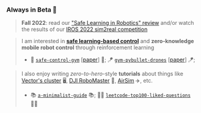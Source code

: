 ### Always in Beta 🧪

> **Fall 2022**: read our ["Safe Learning in Robotics" review](https://arxiv.org/abs/2108.06266) and/or watch the results of our [IROS 2022 sim2real competition](https://www.youtube.com/watch?v=-il6B1XeJkI)

> I am interested in [__safe learning-based control__](https://arxiv.org/abs/2108.06266) and __zero-knowledge mobile robot control__ through reinforcement learning
> -  🦺 [`safe-control-gym`](https://github.com/utiasDSL/safe-control-gym) [[paper](https://arxiv.org/abs/2109.06325)] 🦺; 🪁 [`gym-pybullet-drones`](https://github.com/utiasDSL/gym-pybullet-drones) [[paper](https://arxiv.org/abs/2103.02142)] 🪁; 
 
> I also enjoy writing _zero-to-hero_-style __tutorials__ about things like [Vector's cluster](https://vectorinstitute.ai) 🖥️, [DJI RoboMaster](https://github.com/dji-sdk/RoboMaster-SDK) 🤖, [AirSim](https://microsoft.github.io/AirSim/) ✈️, etc.
> - 📚 [`a-minimalist-guide`](https://github.com/JacopoPan/a-minimalist-guide) 📚; 🧑‍💻 [`leetcode-top100-liked-questions`](https://github.com/JacopoPan/leetcode-top100-liked-questions) 🧑‍💻

<!--
**JacopoPan/JacopoPan** is a ✨ _special_ ✨ repository because its `README.md` (this file) appears on your GitHub profile.
-->
